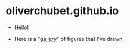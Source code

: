 # oliverchubet.github.io

- [Hello!](hello.md)

- Here is a "[gallery](gallery.md)" of figures that I've drawn.

